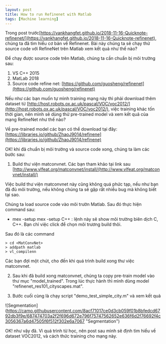 ```yaml
---
layout: post
title: How to run Refinenet with Matlab
tags: [Machine learning]
---
```


Trong post trước[https://vankhangfet.github.io/2018-11-16-Quicknote-refinenet/](https://vankhangfet.github.io/2018-11-16-Quicknote-refinenet), chúng ta đã tìm hiểu cơ bản về Refinenet. Bài này chúng ta sẽ chạy thử source code với RefineNet trên Matlab xem kết quả như thế nào? 

Để chạy được source code trên Matlab, chúng ta cần chuẩn bị môi trường sau:
1. VS C++ 2015 
2. MatLab 2018 
3. Source code refine net:
   [https://github.com/guosheng/refinenet](https://github.com/guosheng/refinenet)
   
Nếu như các bạn muốn tự mình training mạng này thì phải download thêm dataset từ 
[http://host.robots.ox.ac.uk/pascal/VOC/voc2012/](http://host.robots.ox.ac.uk/pascal/VOC/voc2012/), việc training khác tốn thời gian, nên mình sẽ dùng thử pre-trained model và xem kết quả của mạng RefineNet như thế nào? 

Về pre-trained model các bạn có thể download tại đây:
[https://libraries.io/github/ZhaoJ9014/refinene](https://libraries.io/github/ZhaoJ9014/refinene)

OK! khi đã chuẩn bị môi trường và source code xong, chúng ta làm các bước sau:

1. Build thư viện matconvnet. Các bạn tham khảo tại link sau [http://www.vlfeat.org/matconvnet/install/(http://www.vlfeat.org/matconvnet/install/)

Việc build thư viện matconvnet này cũng không quá phức tạp, nếu như bạn đã đủ môi trường, nếu không chúng ta sẽ gặp rất nhiều bug mà không biết tại sao.

Chúng ta load source code vào môi trườn Matlab. Sau đó thực hiện command sau:
- mex -setup mex -setup C++ : lệnh này sẽ show môi trường biên dịch C, C++. Bạn chỉ việc click để chọn môi trương build thôi.

Sau đó là các command 

~~~~
> cd <MatConvNet>
> addpath matlab
> vl_compilenn
~~~~

Các bạn đợi một chút, cho đến khi quá trình build xong thư việc matconvnet. 
 
2. Sau khi đã build xong matconvnet, chúng ta copy pre-train model vào thư mục "model_trained". Trong lúc thực hành thì mình dùng model
"refinenet_res101_cityscapes.mat". 

3. Bước cuối cùng là chạy script "demo_test_simple_city.m" và xem kết quả 

![Segmentation]
(https://camo.githubusercontent.com/8acf71017ce0d3cb059f01b8bfedcd6792db3f9e/687474703a2f2f696d672e796f75747562652e636f6d2f76692f4c3056367a6d47505f6f512f302e6a7067 "Segmentation")

OK! như vậy đã. Vì quá trình từ học, nên post sau mình sẽ định tìm hiểu về dataset VOC2012, và cách thức training cho mạng này.




